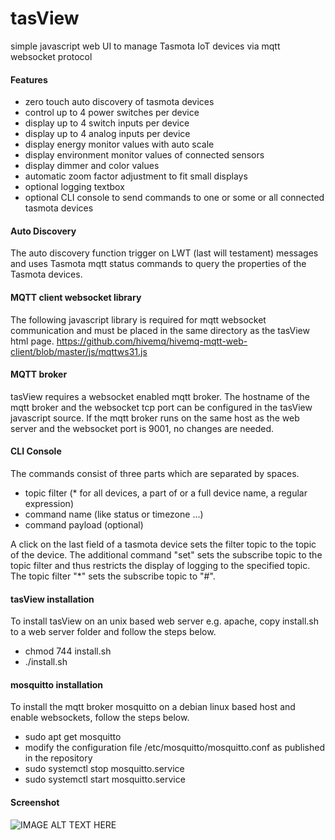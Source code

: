 # tasView
simple javascript web UI to manage Tasmota IoT devices via mqtt websocket protocol
#### Features
* zero touch auto discovery of tasmota devices
* control up to 4 power switches per device
* display up to 4 switch inputs per device
* display up to 4 analog inputs per device
* display energy monitor values with auto scale
* display environment monitor values of connected sensors
* display dimmer and color values
* automatic zoom factor adjustment to fit small displays
* optional logging textbox
* optional CLI console to send commands to one or some or all connected tasmota devices
#### Auto Discovery
The auto discovery function trigger on LWT (last will testament) messages and uses Tasmota mqtt status commands to query the properties of the Tasmota devices.
#### MQTT client websocket library
The following javascript library is required for mqtt websocket communication and must be placed in the same directory as the tasView html page.
https://github.com/hivemq/hivemq-mqtt-web-client/blob/master/js/mqttws31.js
#### MQTT broker
tasView requires a websocket enabled mqtt broker. The hostname of the mqtt broker and the websocket tcp port can be configured in the tasView javascript source. If the mqtt broker runs on the same host as the web server and the websocket port is 9001, no changes are needed.
#### CLI Console
The commands consist of three parts which are separated by spaces.
* topic filter (* for all devices, a part of or a full device name, a regular expression)
* command name (like status or timezone ...)
* command payload (optional)

A click on the last field of a tasmota device sets the filter topic to the topic of the device. The additional command "set" sets the subscribe topic to the topic filter and thus restricts the display of logging to the specified topic. The topic filter "*" sets the subscribe topic to "#".
#### tasView installation
To install tasView on an unix based web server e.g. apache, copy install.sh to a web server folder and follow the steps below.
* chmod 744 install.sh
* ./install.sh
#### mosquitto installation
To install the mqtt broker mosquitto on a debian linux based host and enable websockets, follow the steps below.
* sudo apt get mosquitto
* modify the configuration file /etc/mosquitto/mosquitto.conf as published in the repository
* sudo systemctl stop mosquitto.service
* sudo systemctl start mosquitto.service
#### Screenshot
![IMAGE ALT TEXT HERE](https://www.dorstel.de/github/tasView.png?)
